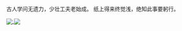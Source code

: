 古人学问无遗力，少壮工夫老始成。
纸上得来终觉浅，绝知此事要躬行。


<a href="https://github.com/buiawpkgew1">
  <img align="center" src="https://github-readme-stats.vercel.app/api/top-langs/?username=Blackcat308&layout=compact&theme=dracula&locale=cn" />
</a>
<a href="https://github.com/buiawpkgew1">
  <img align="center" src="https://github-readme-stats.vercel.app/api?username=Blackcat308&show_icons=true&theme=dracula&locale=cn" />
</a>
